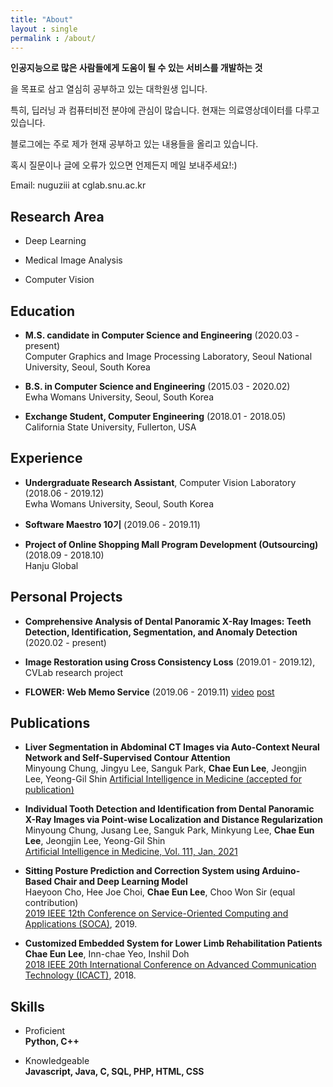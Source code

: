 ```yaml
---
title: "About"
layout : single
permalink : /about/
---
```


**인공지능으로 많은 사람들에게 도움이 될 수 있는 서비스를 개발하는 것**

을 목표로 삼고 열심히 공부하고 있는 대학원생 입니다.

특히, 딥러닝 과 컴퓨터비전 분야에 관심이 많습니다. 현재는 의료영상데이터를 다루고 있습니다.

블로그에는 주로 제가 현재 공부하고 있는 내용들을 올리고 있습니다.

혹시 질문이나 글에 오류가 있으면 언제든지 메일 보내주세요!:)

Email: nuguziii at cglab.snu.ac.kr

## Research Area

- Deep Learning

- Medical Image Analysis

- Computer Vision

## Education
- **M.S. candidate in Computer Science and Engineering** (2020.03 - present)<br>
Computer Graphics and Image Processing Laboratory, Seoul National University, Seoul, South Korea

- **B.S. in Computer Science and Engineering** (2015.03 - 2020.02)<br>
Ewha Womans University, Seoul, South Korea

- **Exchange Student, Computer Engineering** (2018.01 - 2018.05)<br>
California State University, Fullerton, USA

## Experience

- **Undergraduate Research Assistant**, Computer Vision Laboratory (2018.06 - 2019.12) <br>
Ewha Womans University, Seoul, South Korea

- **Software Maestro 10기** (2019.06 - 2019.11)

- **Project of Online Shopping Mall Program Development (Outsourcing)** (2018.09 - 2018.10)<br>
Hanju Global

## Personal Projects

- **Comprehensive Analysis of Dental Panoramic X-Ray Images: Teeth Detection, Identification, Segmentation, and Anomaly Detection**
(2020.02 - present)

- **Image Restoration using Cross Consistency Loss**
(2019.01 - 2019.12), CVLab research project

- **FLOWER: Web Memo Service** (2019.06 - 2019.11) [video](https://www.youtube.com/watch?v=hMoJh5K7SQo) [post](https://blog.naver.com/PostView.nhn?blogId=sw_maestro&logNo=221710898997&categoryNo=21&parentCategoryNo=21&from=thumbnailList)

## Publications

- **Liver Segmentation in Abdominal CT Images via Auto-Context Neural Network and Self-Supervised Contour Attention**<br>
Minyoung Chung, Jingyu Lee, Sanguk Park, **Chae Eun Lee**, Jeongjin Lee, Yeong-Gil Shin
[Artificial Intelligence in Medicine (accepted for publication)](https://arxiv.org/pdf/2002.05895.pdf)

- **Individual Tooth Detection and Identification from Dental Panoramic X-Ray Images via Point-wise Localization and Distance Regularization**<br>
Minyoung Chung, Jusang Lee, Sanguk Park, Minkyung Lee, **Chae Eun Lee**, Jeongjin Lee, Yeong-Gil Shin<br>
[Artificial Intelligence in Medicine, Vol. 111, Jan, 2021](https://arxiv.org/abs/2004.05543)

- **Sitting Posture Prediction and Correction System using Arduino-Based Chair and Deep Learning Model**<br>
Haeyoon Cho, Hee Joe Choi, **Chae Eun Lee**, Choo Won Sir (equal contribution) <br>
[2019 IEEE 12th Conference on Service-Oriented Computing and Applications (SOCA)](https://ieeexplore.ieee.org/document/8953010), 2019.

- **Customized Embedded System for Lower Limb Rehabilitation Patients**<br>
**Chae Eun Lee**, Inn-chae Yeo, Inshil Doh <br>
[2018 IEEE 20th International Conference on Advanced Communication Technology (ICACT)](https://ieeexplore.ieee.org/document/8323706), 2018.

## Skills

- Proficient<br>
**Python, C++**

- Knowledgeable<br>
**Javascript, Java, C, SQL, PHP, HTML, CSS**
